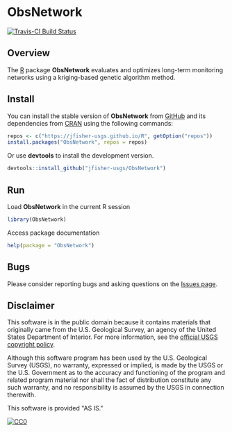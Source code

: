 # ObsNetwork

[![Travis-CI Build Status](https://travis-ci.org/jfisher-usgs/ObsNetwork.svg?branch=master)](https://travis-ci.org/jfisher-usgs/ObsNetwork)

## Overview

The [R](http://www.r-project.org/) package **ObsNetwork** evaluates and optimizes long-term monitoring networks using a kriging-based genetic algorithm method.

## Install

You can install the stable version of **ObsNetwork** from [GitHub](https://jfisher-usgs.github.io/R/) and
its dependencies from [CRAN](http://cran.r-project.org/) using the following commands:

```r
repos <- c("https://jfisher-usgs.github.io/R", getOption("repos"))
install.packages("ObsNetwork", repos = repos)
```

Or use **devtools** to install the development version.

```r
devtools::install_github("jfisher-usgs/ObsNetwork")
```

## Run

Load **ObsNetwork** in the current R session

```r
library(ObsNetwork)
```

Access package documentation

```r
help(package = "ObsNetwork")
```

## Bugs

Please consider reporting bugs and asking questions on the
[Issues page](https://github.com/jfisher-usgs/ObsNetwork/issues).

## Disclaimer

This software is in the public domain because it contains materials that originally came from the U.S. Geological Survey,
an agency of the United States Department of Interior.
For more information, see the [official USGS copyright policy](http://www.usgs.gov/visual-id/credit_usgs.html#copyright/ "official USGS copyright policy").

Although this software program has been used by the U.S. Geological Survey (USGS), no warranty, expressed or implied,
is made by the USGS or the U.S. Government as to the accuracy and functioning of the program and related program material nor shall the fact of distribution constitute any such warranty,
and no responsibility is assumed by the USGS in connection therewith.

This software is provided "AS IS."

[![CC0](http://i.creativecommons.org/p/zero/1.0/88x31.png)](http://creativecommons.org/publicdomain/zero/1.0/)
